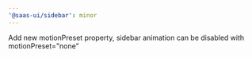 ```yaml
---
'@saas-ui/sidebar': minor
---
```


Add new motionPreset property, sidebar animation can be disabled with motionPreset="none"
